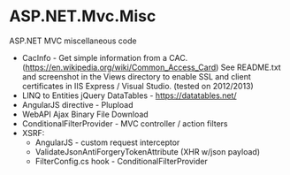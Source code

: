 # ASP.NET.Mvc.Misc
ASP.NET MVC miscellaneous code

- CacInfo - Get simple information from a CAC. (https://en.wikipedia.org/wiki/Common_Access_Card) See README.txt and screenshot  in the Views directory to enable SSL and client certificates in IIS Express / Visual Studio. (tested on 2012/2013)
- LINQ to Entities jQuery DataTables - https://datatables.net/
- AngularJS directive - Plupload
- WebAPI Ajax Binary File Download
- ConditionalFilterProvider -  MVC controller / action filters
- XSRF:
    - AngularJS - custom request interceptor
    - ValidateJsonAntiForgeryTokenAttribute (XHR w/json payload)
    - FilterConfig.cs hook - ConditionalFilterProvider